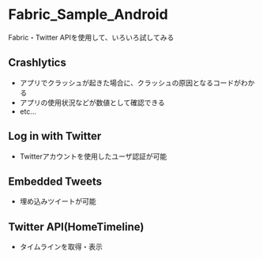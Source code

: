 # Fabric_Sample_Android
Fabric・Twitter APIを使用して、いろいろ試してみる

## Crashlytics
* アプリでクラッシュが起きた場合に、クラッシュの原因となるコードがわかる
* アプリの使用状況などが数値として確認できる
* etc...

## Log in with Twitter
* Twitterアカウントを使用したユーザ認証が可能

## Embedded Tweets
* 埋め込みツイートが可能

## Twitter API(HomeTimeline)
* タイムラインを取得・表示